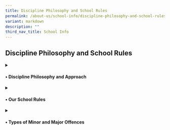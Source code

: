```yaml
---
title: Discipline Philosophy and School Rules
permalink: /about-us/school-info/discipline-philosophy-and-school-rules/
variant: markdown
description: ""
third_nav_title: School Info
---
```

<h2>Discipline Philosophy and School Rules</h2>
<details class="isomer-details">
	<summary><h4><nobr>• Discipline Philosophy and Approach</nobr></h4>
</summary><h5>Framework:</h5>
<img style="width: 30%" height="auto" width="30%" alt="School Uniform" src="/images/Discipline/Discipline_Framework.jpg"><br>
At the core of the framework, the balance symbolises equilibrium and fairness, suggesting the careful weighing of disciplinary actions with empathy and consideration for individual circumstances. This communicates the idea of maintaining discipline while also showing care and empathy towards those involved. It reinforces the concept of discipline not merely as enforcement but as a supportive and nurturing process. 
<h5>Philosophy:</h5></details>
<details class="isomer-details">
<summary><h4>• Our School Rules</h4>
</summary>
</details>
<details class="isomer-details">
<summary><h4>• Types of Minor and Major Offences</h4>
</summary>

</details>